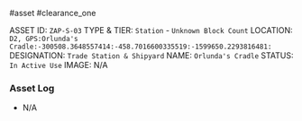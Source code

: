 #asset #clearance_one 

ASSET ID: `ZAP-S-03`
TYPE & TIER: `Station` - `Unknown Block Count`
LOCATION: `D2, GPS:Orlunda's Cradle:-300508.3648557414:-458.7016600335519:-1599650.2293816481:`
DESIGNATION: `Trade Station & Shipyard`
NAME: `Orlunda's Cradle`
STATUS: `In Active Use`
IMAGE: N/A
### Asset Log
- N/A